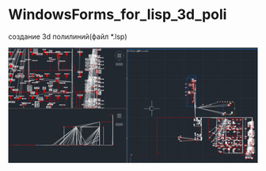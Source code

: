 # WindowsForms_for_lisp_3d_poli
 создание 3d полилиний(файл *.lsp)

![alt text](https://github.com/fishman123456/WindowsForms_for_lisp_3d_poli/blob/main/кабель%203d%20polilyne.jpg)
 

